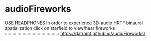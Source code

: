 # audioFireworks

USE HEADPHONES in order to experience 3D-audio HRTF binaural spatialization
click on starfield to view/hear fireworks
:::::::::::::::::::::::::::::::::::::::::::
https://datramt.github.io/audioFireworks/
